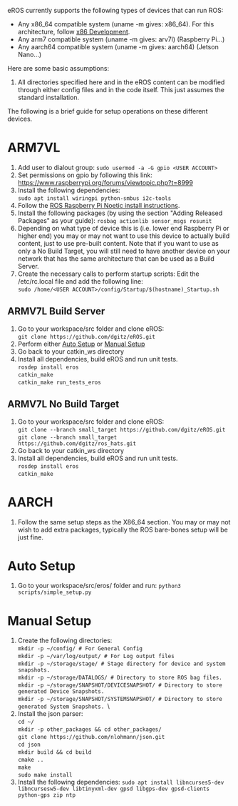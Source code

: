 eROS currently supports the following types of devices that can run ROS:
- Any x86_64 compatible system (uname -m gives: x86_64).  For this architecture, follow [x86 Development](../../README.md#setup-instructions).
- Any arm7 compatible system (uname -m gives: arv7l)  (Raspberry Pi...)
- Any aarch64 compatible system (uname -m gives: aarch64)  (Jetson Nano...)

Here are some basic assumptions:
1. All directories specified here and in the eROS content can be modified through either config files and in the code itself.  This just assumes the standard installation.

The following is a brief guide for setup operations on these different devices.

# ARM7VL
1. Add user to dialout group: `sudo usermod -a -G gpio <USER ACCOUNT>`
1. Set permissions on gpio by following this link: https://www.raspberrypi.org/forums/viewtopic.php?t=8999
1. Install the following dependencies:\
  `sudo apt install wiringpi python-smbus i2c-tools`
1. Follow the [ROS Raspberry Pi Noetic install instructions](https://varhowto.com/install-ros-noetic-raspberry-pi-4/).
1. Install the following packages (by using the section "Adding Released Packages" as your guide): `rosbag actionlib sensor_msgs rosunit`
1. Depending on what type of device this is (i.e. lower end Raspberry Pi or higher end) you may or may not want to use this device to actually build content, just to use pre-built content.  Note that if you want to use as only a No Build Target, you will still need to have another device on your network that has the same architecture that can be used as a Build Server.
1. Create the necessary calls to perform startup scripts:  Edit the /etc/rc.local file and add the following line:\
`sudo /home/<USER ACCOUNT>/config/Startup/$(hostname)_Startup.sh`

## ARMV7L Build Server
1. Go to your workspace/src folder and clone eROS: \
  `git clone https://github.com/dgitz/eROS.git`
1. Perform either [Auto Setup](#auto-setup) or [Manual Setup](#manual-setup)
1. Go back to your catkin_ws directory
1. Install all dependencies, build eROS and run unit tests.\
  `rosdep install eros`\
  `catkin_make` \
  `catkin_make run_tests_eros`
## ARMV7L No Build Target
1. Go to your workspace/src folder and clone eROS: \
  `git clone --branch small_target https://github.com/dgitz/eROS.git`\
  `git clone --branch small_target https://github.com/dgitz/ros_hats.git`
1. Go back to your catkin_ws directory
1. Install all dependencies, build eROS and run unit tests.\
  `rosdep install eros`\
  `catkin_make`

# AARCH 
1. Follow the same setup steps as the X86_64 section.  You may or may not wish to add extra packages, typically the ROS bare-bones setup will be just fine.

# Auto Setup
1. Go to your workspace/src/eros/ folder and run:
`python3 scripts/simple_setup.py`

# Manual Setup
1. Create the following directories: \
  `mkdir -p ~/config/ # For General Config`\
  `mkdir -p ~/var/log/output/ # For Log output files`\
  `mkdir -p ~/storage/stage/ # Stage directory for device and system snapshots.`\
  `mkdir -p ~/storage/DATALOGS/ # Directory to store ROS bag files.`\
  `mkdir -p ~/storage/SNAPSHOT/DEVICESNAPSHOT/ # Directory to store generated Device Snapshots. `\
  `mkdir -p ~/storage/SNAPSHOT/SYSTEMSNAPSHOT/ # Directory to store generated System Snapshots. `\
1. Install the json parser:\
  `cd ~/`\
  `mkdir -p other_packages && cd other_packages/`\
  `git clone https://github.com/nlohmann/json.git`\
  `cd json`\
  `mkdir build && cd build`\
  `cmake ..`\
  `make`\
  `sudo make install`
1. Install the following dependencies: `sudo apt install libncurses5-dev libncursesw5-dev libtinyxml-dev gpsd libgps-dev gpsd-clients python-gps zip ntp`
